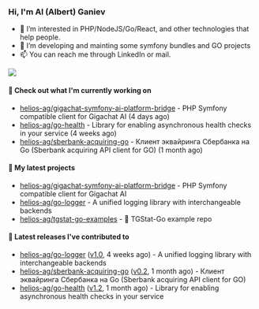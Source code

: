 ### Hi, I'm Al (Albert) Ganiev

- 👀 I’m interested in PHP/NodeJS/Go/React, and other technologies that help people.
- 🌱 I’m developing and mainting some symfony bundles and GO projects 
- 📫 You can reach me through LinkedIn or mail.

<picture>
  <source
    srcset="https://github-readme-stats.vercel.app/api?username=helios-ag&show_icons=true&theme=dark&hide=contribs,prs"
    media="(prefers-color-scheme: dark)"
  />
  <source
    srcset="https://github-readme-stats.vercel.app/api?username=helios-ag&show_icons=true&hide=contribs,prs"
    media="(prefers-color-scheme: light), (prefers-color-scheme: no-preference)"
  />
  <img src="https://github-readme-stats.vercel.app/api?username=helios-ag&show_icons=true&hide=contribs,prs" />
</picture>


#### 👷 Check out what I'm currently working on

- [helios-ag/gigachat-symfony-ai-platform-bridge](https://github.com/helios-ag/gigachat-symfony-ai-platform-bridge) - PHP Symfony compatible client for Gigachat AI (4 days ago)
- [helios-ag/go-health](https://github.com/helios-ag/go-health) - Library for enabling asynchronous health checks in your service (4 weeks ago)
- [helios-ag/sberbank-acquiring-go](https://github.com/helios-ag/sberbank-acquiring-go) - Клиент эквайринга Сбербанка на Go (Sberbank acquiring API client for GO) (1 month ago)

#### 🌱 My latest projects

- [helios-ag/gigachat-symfony-ai-platform-bridge](https://github.com/helios-ag/gigachat-symfony-ai-platform-bridge) - PHP Symfony compatible client for Gigachat AI
- [helios-ag/go-logger](https://github.com/helios-ag/go-logger) - A unified logging library with interchangeable backends
- [helios-ag/tgstat-go-examples](https://github.com/helios-ag/tgstat-go-examples) - :rocket: TGStat-Go example repo

#### 🔭 Latest releases I've contributed to

- [helios-ag/go-logger](https://github.com/helios-ag/go-logger) ([v1.0](https://github.com/helios-ag/go-logger/releases/tag/v1.0), 4 weeks ago) - A unified logging library with interchangeable backends
- [helios-ag/sberbank-acquiring-go](https://github.com/helios-ag/sberbank-acquiring-go) ([v0.2](https://github.com/helios-ag/sberbank-acquiring-go/releases/tag/v0.2), 1 month ago) - Клиент эквайринга Сбербанка на Go (Sberbank acquiring API client for GO)
- [helios-ag/go-health](https://github.com/helios-ag/go-health) ([v1.2](https://github.com/helios-ag/go-health/releases/tag/v1.2), 1 month ago) - Library for enabling asynchronous health checks in your service
